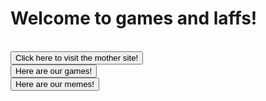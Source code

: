 <html>
<h1>
Welcome to games and laffs!
</h1>
<br>
<button onclick="window.location.href = 'https://puzzledude98.github.io';">Click here to visit the mother site!</button>
<br>
<button onclick="window.location.href = 'games';">Here are our games!</button>
<br>
<button onclick="window.location.href = 'memes';">Here are our memes!</button>
</html>
